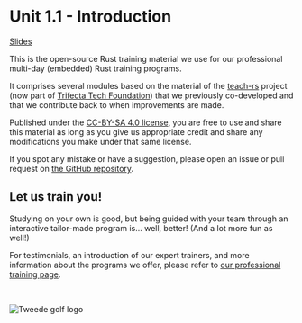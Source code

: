 # Unit 1.1 - Introduction

<a href="/slides/1_1-introduction/" target="_blank">Slides</a>

This is the open-source Rust training material we use for our professional multi-day (embedded) Rust training programs.

It comprises several modules based on the material of the [teach-rs](https://trifectatech.org/initiatives/education/) project (now part of [Trifecta Tech Foundation](https://trifectatech.org)) that we previously co-developed and that we contribute back to when improvements are made.

Published under the [CC-BY-SA 4.0 license](https://creativecommons.org/licenses/by-sa/4.0/), you
are free to use and share this material as long as you give us appropriate credit and share any modifications you make under that same license.

If you spot any mistake or have a suggestion, please open an issue or pull request on [the GitHub repository](https://github.com/tweedegolf/rust-training).

## Let us train you!

Studying on your own is good, but being guided with your team through an interactive tailor-made program is... well, better! (And a lot more fun as well!)

For testimonials, an introduction of our expert trainers, and more information about the programs we offer, please refer to [our professional training page](https://tweedegolf.nl/en/expertise/rust/workshops).

<p><br><p>

![Tweede golf logo](tweedegolf-logo.svg)

